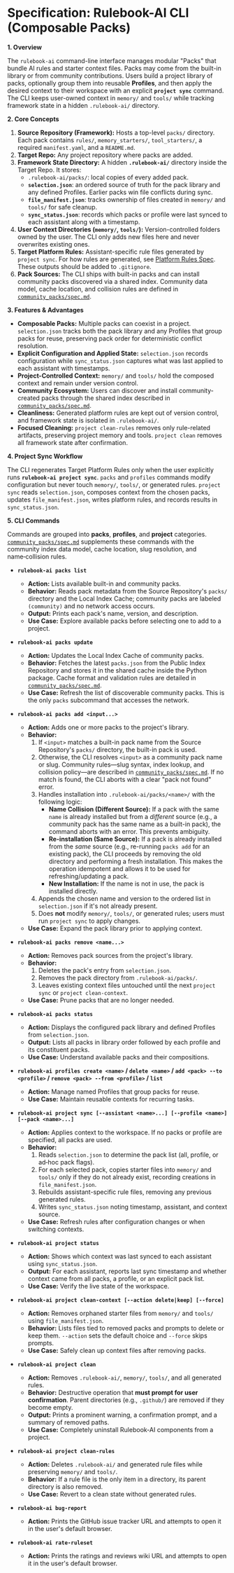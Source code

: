# Specification: Rulebook-AI CLI (Composable Packs)

**1. Overview**

The `rulebook-ai` command-line interface manages modular "Packs" that bundle AI rules and starter context files. Packs may come from the built-in library or from community contributions. Users build a project library of packs, optionally group them into reusable **Profiles**, and then apply the desired context to their workspace with an explicit **`project sync`** command. The CLI keeps user-owned context in `memory/` and `tools/` while tracking framework state in a hidden `.rulebook-ai/` directory.

**2. Core Concepts**

1.  **Source Repository (Framework):** Hosts a top-level `packs/` directory. Each pack contains `rules/`, `memory_starters/`, `tool_starters/`, a required `manifest.yaml`, and a `README.md`.
2.  **Target Repo:** Any project repository where packs are added.
3.  **Framework State Directory:** A hidden **`.rulebook-ai/`** directory inside the Target Repo. It stores:
    *   `.rulebook-ai/packs/`: local copies of every added pack.
    *   **`selection.json`**: an ordered source of truth for the pack library and any defined Profiles. Earlier packs win file conflicts during sync.
    *   **`file_manifest.json`**: tracks ownership of files created in `memory/` and `tools/` for safe cleanup.
    *   **`sync_status.json`**: records which packs or profile were last synced to each assistant along with a timestamp.
4.  **User Context Directories (`memory/`, `tools/`):** Version-controlled folders owned by the user. The CLI only adds new files here and never overwrites existing ones.
5.  **Target Platform Rules:** Assistant-specific rule files generated by `project sync`. For how rules are generated, see [Platform Rules Spec](platform_rules_spec.md). These outputs should be added to `.gitignore`.
6.  **Pack Sources:** The CLI ships with built-in packs and can install community packs discovered via a shared index. Community data model, cache location, and collision rules are defined in [`community_packs/spec.md`](../community_packs/spec.md).

**3. Features & Advantages**

*   **Composable Packs:** Multiple packs can coexist in a project. `selection.json` tracks both the pack library and any Profiles that group packs for reuse, preserving pack order for deterministic conflict resolution.
*   **Explicit Configuration and Applied State:** `selection.json` records configuration while `sync_status.json` captures what was last applied to each assistant with timestamps.
*   **Project-Controlled Context:** `memory/` and `tools/` hold the composed context and remain under version control.
*   **Community Ecosystem:** Users can discover and install community-created packs through the shared index described in [`community_packs/spec.md`](../community_packs/spec.md).
*   **Cleanliness:** Generated platform rules are kept out of version control, and framework state is isolated in `.rulebook-ai/`.
*   **Focused Cleaning:** `project clean-rules` removes only rule-related artifacts, preserving project memory and tools. `project clean` removes all framework state after confirmation.

**4. Project Sync Workflow**

The CLI regenerates Target Platform Rules only when the user explicitly runs **`rulebook-ai project sync`**. `packs` and `profiles` commands modify configuration but never touch `memory/`, `tools/`, or generated rules. `project sync` reads `selection.json`, composes context from the chosen packs, updates `file_manifest.json`, writes platform rules, and records results in `sync_status.json`.

**5. CLI Commands**

Commands are grouped into **packs**, **profiles**, and **project** categories. [`community_packs/spec.md`](../community_packs/spec.md) supplements these commands with the community index data model, cache location, slug resolution, and name‑collision rules.

*   **`rulebook-ai packs list`**
    *   **Action:** Lists available built-in and community packs.
    *   **Behavior:** Reads pack metadata from the Source Repository's `packs/` directory and the Local Index Cache; community packs are labeled `(community)` and no network access occurs.
    *   **Output:** Prints each pack's name, version, and description.
    *   **Use Case:** Explore available packs before selecting one to add to a project.

*   **`rulebook-ai packs update`**
    *   **Action:** Updates the Local Index Cache of community packs.
    *   **Behavior:** Fetches the latest `packs.json` from the Public Index Repository and stores it in the shared cache inside the Python package. Cache format and validation rules are detailed in [`community_packs/spec.md`](../community_packs/spec.md).
    *   **Use Case:** Refresh the list of discoverable community packs. This is the only `packs` subcommand that accesses the network.

*   **`rulebook-ai packs add <input...>`**
    *   **Action:** Adds one or more packs to the project's library.
    *   **Behavior:**
        1.  If `<input>` matches a built-in pack name from the Source Repository's `packs/` directory, the built-in pack is used.
        2.  Otherwise, the CLI resolves `<input>` as a community pack name or slug. Community rules—slug syntax, index lookup, and collision policy—are described in [`community_packs/spec.md`](../community_packs/spec.md). If no match is found, the CLI aborts with a clear "pack not found" error.
        3.  Handles installation into `.rulebook-ai/packs/<name>/` with the following logic:
            *   **Name Collision (Different Source):** If a pack with the same `name` is already installed but from a *different* source (e.g., a community pack has the same name as a built-in pack), the command aborts with an error. This prevents ambiguity.
            *   **Re-installation (Same Source):** If a pack is already installed from the *same* source (e.g., re-running `packs add` for an existing pack), the CLI proceeds by removing the old directory and performing a fresh installation. This makes the operation idempotent and allows it to be used for refreshing/updating a pack.
            *   **New Installation:** If the name is not in use, the pack is installed directly.
        4.  Appends the chosen name and version to the ordered list in `selection.json` if it's not already present.
        5.  Does **not** modify `memory/`, `tools/`, or generated rules; users must run `project sync` to apply changes.
    *   **Use Case:** Expand the pack library prior to applying context.

*   **`rulebook-ai packs remove <name...>`**
    *   **Action:** Removes pack sources from the project's library.
    *   **Behavior:**
        1.  Deletes the pack's entry from `selection.json`.
        2.  Removes the pack directory from `.rulebook-ai/packs/`.
        3.  Leaves existing context files untouched until the next `project sync` or `project clean-context`.
    *   **Use Case:** Prune packs that are no longer needed.

*   **`rulebook-ai packs status`**
    *   **Action:** Displays the configured pack library and defined Profiles from `selection.json`.
    *   **Output:** Lists all packs in library order followed by each profile and its constituent packs.
    *   **Use Case:** Understand available packs and their compositions.

*   **`rulebook-ai profiles create <name>` / `delete <name>` / `add <pack> --to <profile>` / `remove <pack> --from <profile>` / `list`**
    *   **Action:** Manage named Profiles that group packs for reuse.
    *   **Use Case:** Maintain reusable contexts for recurring tasks.

*   **`rulebook-ai project sync [--assistant <name>...] [--profile <name>] [--pack <name>...]`**
    *   **Action:** Applies context to the workspace. If no packs or profile are specified, all packs are used.
    *   **Behavior:**
        1.  Reads `selection.json` to determine the pack list (all, profile, or ad‑hoc pack flags).
        2.  For each selected pack, copies starter files into `memory/` and `tools/` only if they do not already exist, recording creations in `file_manifest.json`.
        3.  Rebuilds assistant-specific rule files, removing any previous generated rules.
        4.  Writes `sync_status.json` noting timestamp, assistant, and context source.
    *   **Use Case:** Refresh rules after configuration changes or when switching contexts.

*   **`rulebook-ai project status`**
    *   **Action:** Shows which context was last synced to each assistant using `sync_status.json`.
    *   **Output:** For each assistant, reports last sync timestamp and whether context came from all packs, a profile, or an explicit pack list.
    *   **Use Case:** Verify the live state of the workspace.

*   **`rulebook-ai project clean-context [--action delete|keep] [--force]`**
    *   **Action:** Removes orphaned starter files from `memory/` and `tools/` using `file_manifest.json`.
    *   **Behavior:** Lists files tied to removed packs and prompts to delete or keep them. `--action` sets the default choice and `--force` skips prompts.
    *   **Use Case:** Safely clean up context files after removing packs.

*   **`rulebook-ai project clean`**
    *   **Action:** Removes `.rulebook-ai/`, `memory/`, `tools/`, and all generated rules.
    *   **Behavior:** Destructive operation that **must prompt for user confirmation**. Parent directories (e.g., `.github/`) are removed if they become empty.
    *   **Output:** Prints a prominent warning, a confirmation prompt, and a summary of removed paths.
    *   **Use Case:** Completely uninstall Rulebook-AI components from a project.

*   **`rulebook-ai project clean-rules`**
    *   **Action:** Deletes `.rulebook-ai/` and generated rule files while preserving `memory/` and `tools/`.
    *   **Behavior:** If a rule file is the only item in a directory, its parent directory is also removed.
    *   **Use Case:** Revert to a clean state without generated rules.

*   **`rulebook-ai bug-report`**
    *   **Action:** Prints the GitHub issue tracker URL and attempts to open it in the user's default browser.

*   **`rulebook-ai rate-ruleset`**
    *   **Action:** Prints the ratings and reviews wiki URL and attempts to open it in the user's default browser.

